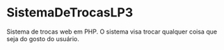 SistemaDeTrocasLP3
==================

Sistema de trocas web em PHP. O sistema visa trocar qualquer coisa que seja do gosto do usuário.
